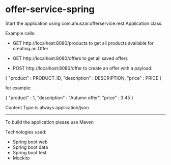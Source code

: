# offer-service-spring

Start the application using com.ahuszar.offerservice.rest.Application class.

Example calls:
- GET http://localhost:8080/products to get all products available for creating an Offer
- GET http://localhost:8080/offers to get all saved offers 

- POST http://localhost:8080/offer to create an offer with a payload: 

{
  "product" : PRODUCT_ID,
  "description" : DESCRIPTION,
  "price" : PRICE
}


for example:

{
  "product" : 1,
  "description" : "Autumn offer",
  "price" : 3.45
}

Content Type is always application/json

-----------------------------------------------------------------------------------------------

To build the application please use Maven

Technologies used:
- Spring boot web
- Spring boot data
- Spring boot test
- Mockito  